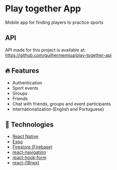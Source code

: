 # Play together App
Mobile app for finding players to practice sports 

## API
API made for this project is available at: <https://github.com/guilhermemiua/play-together-api>

## 🔥 Features

- Authentication
- Sport events
- Groups
- Friends
- Chat with friends, groups and event participants
- Internationalization (English and Portuguese)

## 🚀 Technologies

- [React Native](https://reactnative.dev/)
- [Expo](https://expo.dev/)
- [Firestore (Firebase)](https://firebase.google.com/docs/firestore)
- [react-navigation](https://reactnavigation.org/)
- [react-hook-form](https://react-hook-form.com/)
- [react-i18next](https://react.i18next.com/)
